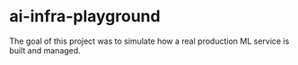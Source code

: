 # ai-infra-playground
The goal of this project was to simulate how a real production ML service is built and managed.
